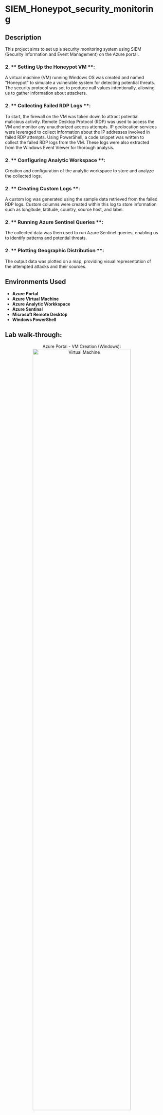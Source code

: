 # SIEM_Honeypot_security_monitoring


<h2>Description</h2>

This project aims to set up a security monitoring system using SIEM (Security Information and Event Management) on the Azure portal.

<h3> 2. ** Setting Up the Honeypot VM **: </h3>
A virtual machine (VM) running Windows OS was created and named "Honeypot" to simulate a vulnerable system for detecting potential threats. The security protocol was set to produce null values intentionally, allowing us to gather information about attackers.
<br />

<h3> 2. ** Collecting Failed RDP Logs **: </h3>
To start, the firewall on the VM was taken down to attract potential malicious activity. Remote Desktop Protocol (RDP) was used to access the VM and monitor any unauthorized 
access attempts. IP geolocation services were leveraged to collect information about the IP addresses involved in failed RDP attempts.
Using PowerShell, a code snippet was written to collect the failed RDP logs from the VM. These logs were also extracted from the Windows Event Viewer for thorough analysis.

<h3> 2. ** Configuring Analytic Workspace **: </h3>  
Creation and configuration of the analytic workspace to store and analyze the collected logs.


<h3> 2. ** Creating Custom Logs **: </h3>
A custom log was generated using the sample data retrieved from the failed RDP logs. Custom columns were created within this log to store information such as longitude, latitude, country, source host, and label.

<h3> 2. ** Running Azure Sentinel Queries **: </h3>
The collected data was then used to run Azure Sentinel queries, enabling us to identify patterns and potential threats. 

<h3> 2. ** Plotting Geographic Distribution **: </h3>
The output data was plotted on a map, providing visual representation of the attempted attacks and their sources.


<h2>Environments Used </h2>

- <b> Azure Portal </b> 
- <b> Azure Virtual Machine </b> 
-  <b> Azure Analytic Workkspace </b> 
-  <b> Azure Sentinal  </b> 
-  <b> Microsoft Remote Desktop </b> 
-  <b> Windows PowerShell </b> 

<h2> Lab walk-through:</h2>

<p align="center">
 </b>  Azure Portal - VM Creation (Windows): <br/>
<img src="https://i.imgur.com/JhJ5sp1.png" width="80%" alt=" Virtual Machine"/>
<br />
<br />
<p align="center">
 </b>  Remote Desktop Access to Honeypot <br/>
<img src="https://i.imgur.com/K5hbsqw.png" height="80%" width="80%" alt=" Remote Desktop"/>
<br />
<br />
<p align="center">
</b> IP Geolocation Service - Threat Detection <br/>
<img src="https://i.imgur.com/AosERbK.png " height="80%" width="80%" alt=" Geolocation-IP"/>
<br />
<br />
<p align="center">
</b> PowerShell Code for Collecting RDP Logs <br/>
<img src="https://i.imgur.com/G5Jp5Ah.png" height="80%" width="80%" alt=" PowerShell"/>
<br />
<br />

<p align="center">
</b> Windows Event Viewer - Failed RDP Log Extraction <br/>
<img src=" https://i.imgur.com/tQj9RbB.png " height="80%" width="80%" alt=" Failed Log"/>
<br />
<br />

<p align="center">
</b>  Custom Log - Sample Data from Failed RDP Logs <br/>
<img src=" https://i.imgur.com/1MvrPLg.png " height="80%" width="80%" alt="hospitality Network"/>
<br />
<br />
<p align="center">
</b> Custom Columns - Longitude, Latitude, Country, Labels <br/>
<img src=" https://i.imgur.com/1MvrPLg.png " height="80%" width="80%" alt="hospitality Network"/>
<br />
<br />
<p align="center">
</b> Azure Sentinel Query - Threat Identification <br/>
<img src=" " height="80%" width="80%" alt="hospitality Network"/>
<br />
<br />

<p align="center">
</b> Plotting RDP Attack Data on Map <br/>
<img src=" " height="80%" width="80%" alt="hospitality Network"/>
<br />
<br />


<!--
 ```diff
- text in red
+ text in green
! text in orange
# text in gray
@@ text in purple (and bold)@@
```
--!>
